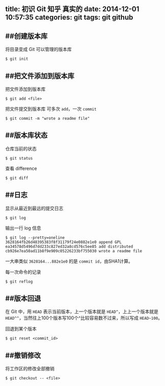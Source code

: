 title: 初识 Git 知乎 真实的
date: 2014-12-01 10:57:35
categories: git
tags: git github
---
##创建版本库
---

将目录变成 Git 可以管理的版本库

```
$ git init
```

##把文件添加到版本库
---
把文件添加到版本库

```
$ git add <file>
```

把文件提交到版本库
可多次 `add`，一次 `commit`

```
$ git commit -m "wrote a readme file"
```

##版本库状态
---
仓库当前的状态

```
$ git status
```

查看 difference

```
$ git diff
```

##日志
---
显示从最近到最远的提交日志

```
$ git log
```

输出一行 log 信息

```
$ git log --pretty=oneline
3628164fb26d48395383f8f31179f24e0882e1e0 append GPL
ea34578d5496d7dd233c827ed32a8cd576c5ee85 add distributed
cb926e7ea50ad11b8f9e909c05226233bf755030 wrote a readme file
```

一大串类似 `3628164...882e1e0` 的是 `commit id`，由SHA1计算。

每一次命令的记录

```
$ git reflog
```
<!-- more -->

##版本回退
---
在 Git 中，用 `HEAD` 表示当前版本，上一个版本就是 `HEAD^`，上上一个版本就是 `HEAD^^`，当然往上100个版本写100个^比较容易数不过来，所以写成 `HEAD~100`。

回退到某个版本

```
$ git reset <commit_id>
```

##撤销修改
---
将工作区的修改全部撤销

```
$ git checkout -- <file>
```
